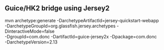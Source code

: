 ## Guice/HK2 bridge using Jersey2



mvn archetype:generate -DarchetypeArtifactId=jersey-quickstart-webapp \
                -DarchetypeGroupId=org.glassfish.jersey.archetypes -DinteractiveMode=false \
                -DgroupId=com.donc -DartifactId=guice-jersey2x -Dpackage=com.donc \
                -DarchetypeVersion=2.13

